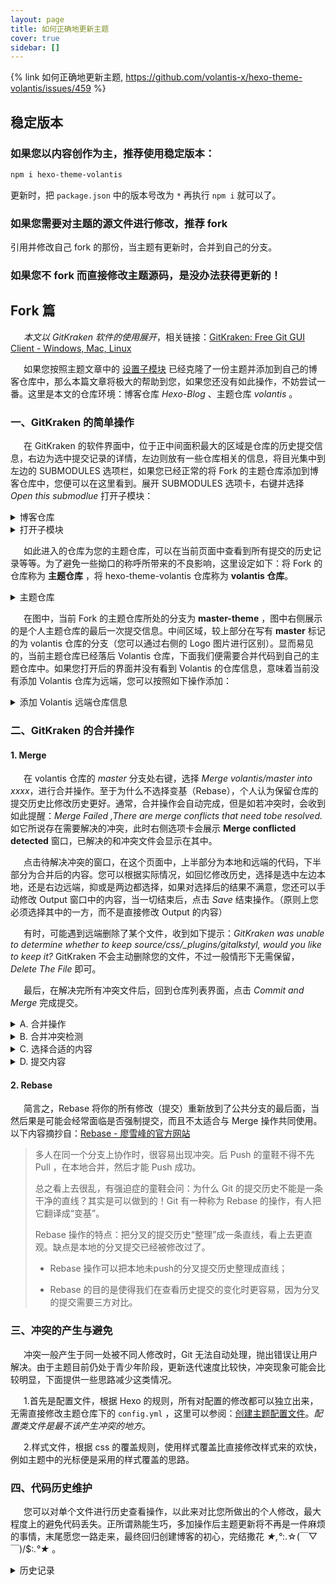```yaml
---
layout: page
title: 如何正确地更新主题
cover: true
sidebar: []
---
```


{% link 如何正确地更新主题, https://github.com/volantis-x/hexo-theme-volantis/issues/459 %}

## 稳定版本

### 如果您以内容创作为主，推荐使用稳定版本：

```bash
npm i hexo-theme-volantis
```

更新时，把 `package.json` 中的版本号改为 `*` 再执行 `npm i` 就可以了。

### 如果您需要对主题的源文件进行修改，推荐 fork

引用并修改自己 fork 的那份，当主题有更新时，合并到自己的分支。


### 如果您不 fork 而直接修改主题源码，是没办法获得更新的！

## Fork 篇

&ensp;&emsp;*本文以 GitKraken 软件的使用展开*，相关链接：[GitKraken: Free Git GUI Client - Windows, Mac, Linux](https://www.gitkraken.com/)

&ensp;&emsp;如果您按照主题文章中的 [设置子模块](/v5/advanced-settings/#设置子模块) 已经克隆了一份主题并添加到自己的博客仓库中，那么本篇文章将极大的帮助到您，如果您还没有如此操作，不妨尝试一番。这里是本文的仓库环境：博客仓库 *Hexo-Blog* 、主题仓库 *volantis* 。

### 一、GitKraken 的简单操作

&ensp;&emsp;在 GitKraken 的软件界面中，位于正中间面积最大的区域是仓库的历史提交信息，右边为选中提交记录的详情，左边则放有一些仓库相关的信息，将目光集中到左边的  SUBMODULES 选项栏，如果您已经正常的将 Fork 的主题仓库添加到博客仓库中，您便可以在这里看到。展开 SUBMODULES 选项卡，右键并选择 *Open this submodlue* 打开子模块：

<details><summary>博客仓库</summary>

![image](https://cdn.jsdelivr.net/gh/volantis-x/cdn-volantis@master/img/how-to-update/91117158-83595300-e6c0-11ea-85b0-3ac12afcf57b.png)

</details>

<details><summary>打开子模块</summary>

![Snipaste_2020-08-25_09-40-13](https://cdn.jsdelivr.net/gh/volantis-x/cdn-volantis@master/img/how-to-update/91114771-45a5fb80-e6bb-11ea-8a0f-f1bc6c3b6817.png)

</details>

&ensp;&emsp;如此进入的仓库为您的主题仓库，可以在当前页面中查看到所有提交的历史记录等等。为了避免一些拗口的称呼所带来的不良影响，这里设定如下：将 Fork 的仓库称为 **主题仓库** ，将 hexo-theme-volantis 仓库称为 **volantis 仓库**。

<details><summary>主题仓库</summary>

![image](https://cdn.jsdelivr.net/gh/volantis-x/cdn-volantis@master/img/how-to-update/91116761-b0f1cc80-e6bf-11ea-9eb7-89de7dbedb79.png)

</details>

&ensp;&emsp;在图中，当前 Fork 的主题仓库所处的分支为 **master-theme** ，图中右侧展示的是个人主题仓库的最后一次提交信息。中间区域，较上部分在写有 **master** 标记的为 volantis 仓库的分支（您可以通过右侧的 Logo 图片进行区别）。显而易见的，当前主题仓库已经落后 Volantis 仓库，下面我们便需要合并代码到自己的主题仓库中。如果您打开后的界面并没有看到 Volantis 的仓库信息，意味着当前没有添加 Volantis 仓库为远端，您可以按照如下操作添加：

<details><summary>添加 Volantis 远端仓库信息</summary>

&ensp;&emsp;在左侧面板的 *REMOTE* 选项卡处，点击加号，进入如下图所示界面，选中 **volantis-x/hexo-theme-volantis** 后添加即可。

![Snipaste_2020-08-25_09-42-16](https://cdn.jsdelivr.net/gh/volantis-x/cdn-volantis@master/img/how-to-update/91115836-ad5d4600-e6bd-11ea-9084-40fe01dafed1.png)


</details>


### 二、GitKraken 的合并操作

#### 1. Merge 

&ensp;&emsp;在 volantis 仓库的 *master* 分支处右键，选择 *Merge volantis/master into xxxx*，进行合并操作。至于为什么不选择变基（Rebase），个人认为保留仓库的提交历史比修改历史更好。通常，合并操作会自动完成，但是如若冲突时，会收到如此提醒：*Merge Failed ,There are merge conflicts that need tobe resolved.* 如它所说存在需要解决的冲突，此时右侧选项卡会展示 **Merge conflicted detected** 窗口，已解决的和冲突文件会显示在其中。

&ensp;&emsp;点击待解决冲突的窗口，在这个页面中，上半部分为本地和远端的代码，下半部分为合并后的内容。您可以根据实际情况，如回忆修改历史，选择是选中左边本地，还是右边远端，抑或是两边都选择，如果对选择后的结果不满意，您还可以手动修改 Output 窗口中的内容，当一切结束后，点击 *Save* 结束操作。（原则上您必须选择其中的一方，而不是直接修改 Output 的内容）

&ensp;&emsp;有时，可能遇到远端删除了某个文件，收到如下提示：*GitKraken was unable to determine whether to keep source/css/_plugins/gitalkstyl, would you like to keep it?* GitKraken 不会主动删除您的文件，不过一般情形下无需保留，*Delete The File* 即可。

&ensp;&emsp;最后，在解决完所有冲突文件后，回到仓库列表界面，点击 *Commit and Merge* 完成提交。

<details><summary>A. 合并操作</summary>

![image](https://cdn.jsdelivr.net/gh/volantis-x/cdn-volantis@master/img/how-to-update/91128121-2bc7e100-e6da-11ea-99c9-16f8521b7d4c.png)

</details>

<details><summary>B. 合并冲突检测</summary>

![image](https://cdn.jsdelivr.net/gh/volantis-x/cdn-volantis@master/img/how-to-update/91128803-68e0a300-e6db-11ea-9fdb-4ea91a6c6a3c.png)

</details>

<details><summary>C. 选择合适的内容</summary>

![image](https://cdn.jsdelivr.net/gh/volantis-x/cdn-volantis@master/img/how-to-update/91129077-f4f2ca80-e6db-11ea-9ea8-47b09d4be32c.png)

</details>

<details><summary>D. 提交内容</summary>

![image](https://cdn.jsdelivr.net/gh/volantis-x/cdn-volantis@master/img/how-to-update/91132519-caa30c00-e6df-11ea-94fa-f31d8279f5a6.png)

</details>

#### 2. Rebase

&ensp;&emsp;简言之，Rebase 将你的所有修改（提交）重新放到了公共分支的最后面，当然后果是可能会经常面临是否强制提交，而且不太适合与 Merge  操作共同使用。以下内容摘抄自：[Rebase - 廖雪峰的官方网站](https://www.liaoxuefeng.com/wiki/896043488029600/1216289527823648)

> 多人在同一个分支上协作时，很容易出现冲突。后 Push 的童鞋不得不先 Pull ，在本地合并，然后才能 Push 成功。
>
> 总之看上去很乱，有强迫症的童鞋会问：为什么 Git 的提交历史不能是一条干净的直线？其实是可以做到的！Git 有一种称为 Rebase 的操作，有人把它翻译成“变基”。
>
> Rebase 操作的特点：把分叉的提交历史“整理”成一条直线，看上去更直观。缺点是本地的分叉提交已经被修改过了。
>
> - Rebase 操作可以把本地未push的分叉提交历史整理成直线；
>
> - Rebase 的目的是使得我们在查看历史提交的变化时更容易，因为分叉的提交需要三方对比。

### 三、冲突的产生与避免

&ensp;&emsp;冲突一般产生于同一处被不同人修改时，Git 无法自动处理，抛出错误让用户解决。由于主题目前仍处于青少年阶段，更新迭代速度比较快，冲突现象可能会比较明显，下面提供一些思路减少这类情况。

&ensp;&emsp;1.首先是配置文件，根据 Hexo 的规则，所有对配置的修改都可以独立出来，无需直接修改主题仓库下的 `config.yml` ，这里可以参阅：[创建主题配置文件](/v5/theme-settings/#创建主题配置文件)。*配置类文件是最不该产生冲突的地方*。

&ensp;&emsp;2.样式文件，根据 css 的覆盖规则，使用样式覆盖比直接修改样式来的欢快，例如主题中的光标便是采用的样式覆盖的思路。
 
### 四、代码历史维护

&ensp;&emsp;您可以对单个文件进行历史查看操作，以此来对比您所做出的个人修改，最大程度上的避免代码丢失。正所谓熟能生巧，多加操作后主题更新将不再是一件麻烦的事情，末尾愿您一路走来，最终回归创建博客的初心，完结撒花 *★,°*:.☆(￣▽￣)/$:*.°★* 。

<details><summary>历史记录</summary>

![image](https://cdn.jsdelivr.net/gh/volantis-x/cdn-volantis@master/img/how-to-update/91163040-8293e180-e6ff-11ea-971f-27b1959d436d.png)

</details>

